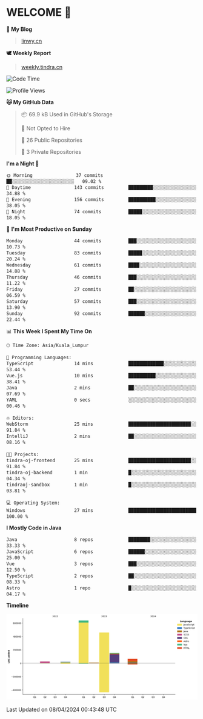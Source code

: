 # WELCOME 👋

**🐶 My Blog**
> [linwy.cn](linwy.cn)

**🕊️ Weekly Report**
> [weekly.tindra.cn](weekly.tindra.cn)
<!--START_SECTION:waka-->
![Code Time](http://img.shields.io/badge/Code%20Time-922%20hrs%2020%20mins-blue)

![Profile Views](http://img.shields.io/badge/Profile%20Views-0-blue)

**🐱 My GitHub Data** 

> 📦 69.9 kB Used in GitHub's Storage 
 > 
> 🚫 Not Opted to Hire
 > 
> 📜 26 Public Repositories 
 > 
> 🔑 3 Private Repositories 
 > 
**I'm a Night 🦉** 

```text
🌞 Morning                37 commits          ██░░░░░░░░░░░░░░░░░░░░░░░   09.02 % 
🌆 Daytime                143 commits         █████████░░░░░░░░░░░░░░░░   34.88 % 
🌃 Evening                156 commits         ██████████░░░░░░░░░░░░░░░   38.05 % 
🌙 Night                  74 commits          █████░░░░░░░░░░░░░░░░░░░░   18.05 % 
```
📅 **I'm Most Productive on Sunday** 

```text
Monday                   44 commits          ███░░░░░░░░░░░░░░░░░░░░░░   10.73 % 
Tuesday                  83 commits          █████░░░░░░░░░░░░░░░░░░░░   20.24 % 
Wednesday                61 commits          ████░░░░░░░░░░░░░░░░░░░░░   14.88 % 
Thursday                 46 commits          ███░░░░░░░░░░░░░░░░░░░░░░   11.22 % 
Friday                   27 commits          ██░░░░░░░░░░░░░░░░░░░░░░░   06.59 % 
Saturday                 57 commits          ███░░░░░░░░░░░░░░░░░░░░░░   13.90 % 
Sunday                   92 commits          ██████░░░░░░░░░░░░░░░░░░░   22.44 % 
```


📊 **This Week I Spent My Time On** 

```text
🕑︎ Time Zone: Asia/Kuala_Lumpur

💬 Programming Languages: 
TypeScript               14 mins             █████████████░░░░░░░░░░░░   53.44 % 
Vue.js                   10 mins             ██████████░░░░░░░░░░░░░░░   38.41 % 
Java                     2 mins              ██░░░░░░░░░░░░░░░░░░░░░░░   07.69 % 
YAML                     0 secs              ░░░░░░░░░░░░░░░░░░░░░░░░░   00.46 % 

🔥 Editors: 
WebStorm                 25 mins             ███████████████████████░░   91.84 % 
IntelliJ                 2 mins              ██░░░░░░░░░░░░░░░░░░░░░░░   08.16 % 

🐱‍💻 Projects: 
tindra-oj-frontend       25 mins             ███████████████████████░░   91.84 % 
tindra-oj-backend        1 min               █░░░░░░░░░░░░░░░░░░░░░░░░   04.34 % 
tindraoj-sandbox         1 min               █░░░░░░░░░░░░░░░░░░░░░░░░   03.81 % 

💻 Operating System: 
Windows                  27 mins             █████████████████████████   100.00 % 
```

**I Mostly Code in Java** 

```text
Java                     8 repos             ████████░░░░░░░░░░░░░░░░░   33.33 % 
JavaScript               6 repos             ██████░░░░░░░░░░░░░░░░░░░   25.00 % 
Vue                      3 repos             ███░░░░░░░░░░░░░░░░░░░░░░   12.50 % 
TypeScript               2 repos             ██░░░░░░░░░░░░░░░░░░░░░░░   08.33 % 
Astro                    1 repo              █░░░░░░░░░░░░░░░░░░░░░░░░   04.17 % 
```



**Timeline**

![Lines of Code chart](https://raw.githubusercontent.com/rieraa/rieraa/main/assets/bar_graph.png)


 Last Updated on 08/04/2024 00:43:48 UTC
<!--END_SECTION:waka-->
